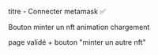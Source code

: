titre - Connecter metamask ✅

Bouton minter un nft
    animation chargement

page validé + bouton "minter un autre nft"